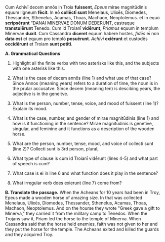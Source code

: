 Cum Achīvī decem annōs in Troia **fuissent**, *Epeus* mirae magnitūdinis equum ligneum **fēcit**. 
In eō **collēctī sunt** Menelaus, Ulixēs, Diomedes, Thessander, Sthenelus, Acamas, Thoas, Machaon, Neoptolemus. 
et in equō **scripsērunt** “DANAI MINERVAE DONUM DEDERUNT, castraque **transtulērunt** Tenedo. 
Cum id Troianī **vidērunt**, *Priamus* equum in templum Minervae **duxit**. 
Cum Cassandra **diceret** equum habere hostes, *fidēs* eī non **data est** et equum pro templō **posuērunt**. 
*Achīvī* **exiērunt** et custodēs **occidērunt** et Troiam **sunt potitī**.

**A. Grammatical Questions**
1. Highlight all the finite verbs with two asterisks like this, and the subjects with one asterisk like this.

2. What is the case of decem annōs (line 1) and what use of that case?
Since Annos (meaning years) refers to a duration of time, the noun is in the prular accusatve. Since decem (meaning ten) is descibing years, the adjective is in the geneitve. 
3. What is the person, number, tense, voice, and mood of fuissent (line 1)? Explain its mood.

4. What is the case, number, and gender of mirae magnitūdinis (line 1) and how is it functioning in the sentence?
Mirae magnitūdinis is genetive, singular, and feminine and it functions as a description of the wooden horse. 
5. What are the person, number, tense, mood, and voice of collecti sunt (line 2)?
Collecti sunt is 3rd person, plural, 
6. What type of clause is cum id Troianī vidērunt (lines 4-5) and what part of speech is cum?

7. What case is ei in line 6 and what function does it play in the sentence?

8. What irregular verb does exierunt (line 7) come from?



**B. Translate the passage.**
When the Acheans for 10 years had been in Troy, Epeus made a wooden horse of amazing size. 
In that was collected Menelaus, Ulixēs, Diomedes, Thessander, Sthenelus, Acamas, Thoas, Machaon, Neoptolemus.
And on the hourse they wrote "Greek gave a gift to Minerva," they carried it from the military camp to Tenedos.
When the Trojans saw it, Priam led the horse to the temple of Minerva. 
When Cassandra said that the horse held enemies, faith was not given to her and they put the horse for the temple. 
The Acheans exited and killed the guards and they acquired Troy. 
